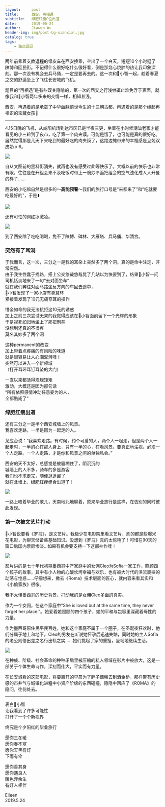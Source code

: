 ```yaml
---
layout:     post
title:      西安，再相遇
subtitle:   绿肥红瘦C位出道
date:       2019-05-24
author:     Jiawen Wu
header-img: img/post-bg-xianxian.jpg
catalog: true
tags:
    - 路远迢迢
---
```

<script type="text/javascript">
// 禁止右键菜单
document.oncontextmenu = function(){ return false; };
// 禁止文字选择
document.onselectstart = function(){ return false; };
// 禁止复制
document.oncopy = function(){ return false; };
// 禁止剪切
document.oncut = function(){ return false; };
// 禁止粘贴
document.onpaste = function(){ return false; };
</script>

两年前乘着支教返程的绿皮车在西安换乘，空出了一个白天，短短10个小时逛了陕博和回民街。不记得什么很好吃什么很好看，倒是那烧心烧肺的热让我印象深刻。那一次没有机会去兵马俑，一定是要再去的。这一次和🐰小智一起，趁着春夏之交的舒适坐上了飞往长安城的飞机。

题目的“再相遇”是有些双关隐喻的，第一次的西安之行浅尝辄止难免浮于表面，就像我和🐰小智两年多来的交情一样，相知甚浅。

西安，再遇着的是承载了中华血脉前世今生的十三朝古都，再遇着的是那个缘起再相识的宝藏女孩🐰

***

4.15日晚的飞机，从咸阳机场到达市区已是半夜三更，坐着在小时候潮汕老家才能看见的小三轮到了夜市，吃了第一个肉夹馍，可能是饿了，也可能是真的很好吃。居然觉得那是几天下来吃到的最好吃的肉夹馍了，这路边摊带来的幸福感是旦苑双皮奶 x 6。

![](https://raw.githubusercontent.com/BrokenCrayons/ImageBase/master/ImageBase/Images/IMG_0374.JPG)

自从文图前的黑料街消失，就再也没有感受过此等快乐了。大概以前的快乐也非常有限，往往是在开组会来不及吃饭时带上一碗炒冷面把组会的空气浊化成人人开餐的样子......

西安的小吃嘛自然是很多的～**高能预警**～我们的旅行口号是“来都来了”和“吃就要吃最好的”，于是⬇️

![](https://raw.githubusercontent.com/BrokenCrayons/ImageBase/master/ImageBase/Images/IMG_0377.JPG)

还有可怕的网红冰激凌。

![](https://raw.githubusercontent.com/BrokenCrayons/ImageBase/master/Images/IMG_0380.JPG)

到了西安除了吃吃喝喝，免不了陕博、碑林、大雁塔、兵马俑、华清宫。

### 突然有了耳洞

于我而言，这一次，三分之一是我的耳朵上突然多了两个洞。真的是命中注定，非常突然。  
由于我生性蠢于找路，搭上公交悠哉悠哉晃了几站以为快要到了，结果🐰小智一问  
司机恬淡地来了一句“去对面坐车”  
就在我们奔往对面马路坐反方向的车回去途中，  
🐰小智发现了一家小店有卖耳环  
紧接着发现了10元无痛穿耳的操作  

惜金如命的我无法抗拒这10元的诱惑  
加上之前三次尝试无果的我觉得应该在🐰小智面前留下一个光辉的形象  
于是视死如归地坐上了那把刑凳  
没想到还真的不很疼  
莫名其妙多了两个洞  

这种permanent的改变  
加上带着点疼痛的有风险的味道  
就是很容易让人心潮澎湃哇！  
突然可以进入一个新领域  
（打开耳环耳钉耳坠的大门）

一直以来都活得规规矩矩  
激动，大概还是因为那句话  
“所有依照感情冲动任意妄为的人，  
全都酷毙了”

### 绿肥红瘦出道

还有三分之一是半个西安城墙上的风景。  
我喜欢走路，一半是因为一起走的人。

龙应台说：“我喜欢走路。有时候，约个可爱的人，两个人一起走，但是两个人一起走时，一半的心在那人身上，只有一半的心，在看风景。要真正地注视，必须一个人走路。一个人走路，才是你和风景之间的单独私会。”

西安的天不太好，总感觉是被霾糊住了，阴沉沉的  
城墙上的人不多，骑车的多是游客  
我们也不求走完，随便逛逛罢了  
就在北墙上，绿肥红瘦组合出道了！

![](https://raw.githubusercontent.com/BrokenCrayons/ImageBase/master/ImageBase/Images/IMG_0378.JPG)

一路上唱着毕业的歌儿，天南地北地聊着，原来毕业旅行是这样，在告别的同时彼此发现。

### 第一次被文艺片打动

🐰小智说要看《罗马》，是文艺片。我极少在电影院里看文艺片，刷的都是些爆米花电影，为聊天储备些基础知识。没想到《罗马》真的太惊艳了！可惜在90天的窗口后国内票房惨淡...如果有机会要支持一下这部神作哇！

![](https://jojud265nia2bj9sy4ah9b61-wpengine.netdna-ssl.com/wp-content/uploads/2018/08/Roma-1-1600x900-c-default.jpg)

影片讲的是七十年代初期墨西哥中产家庭中的女佣Cleo为Sofia一家工作，照顾四个孩子的故事，其中有小人物的心酸坎坷幸福与欢乐，也有被大时代的洪流裹挟的动荡与惶惑......仔细想来，撇去《Roma》技术层面的匠心，就内容来看其实和《小偷家族》很像。

我不太懂墨西哥的历史背景，打动我的是女佣Cleo多面的真实。

作为一个女佣，在这个家庭中“She is loved but at the same time, they never forget her place.”。她爱着她照顾的四个孩子，她的平和与包容里深藏着母性的力量。

作为墨西哥原住民平民百姓，她和这个家庭不属于一个圈子，在圣诞夜狂欢时，他们分属于地上和地下。Cleo的男友在听说她怀孕后迅速失踪，同时她的主人Sofia的老公则借出差之名行出轨之实......她们挑起了家的重担，坚韧地继续生活。

![](https://raw.githubusercontent.com/BrokenCrayons/ImageBase/master/Images/roma-2018-009-cleo-beside-sofia-hugging-son.jpg)

在种族、阶级、社会革命的种种矛盾里被压缩的私人领域在影片中被放大，这是一部关于个体生命诗作，深刻而伟大，平实而有力量。

在长安城看的这部电影，将要离开的早晨为了胖子甑糕去到洒金桥，那样带有历史感的市井气与城镇化进程中小资产阶级的东西碰撞，隐隐中回应了《ROMA》的隐问，往何处去。

***
表白🐰小智  
让我看到了许多可能性  
打开了一个个新视界  

终究是个夕阳红的毕业旅行  

愿你三冬暖  
愿你春不寒  
愿你天黑有灯  
下雨有伞

愿你善其身  
愿你遇良人  
暖色浮余生  
有好人相伴

Eileen  
2019.5.24
